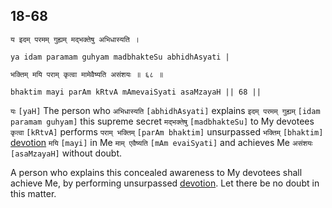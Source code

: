 ## 18-68


```shloka-sa
य इदम् परमम् गुह्यम् मद्भक्तेषु अभिधास्यति ।
```
```shloka-sa-hk
ya idam paramam guhyam madbhakteSu abhidhAsyati |
```
```shloka-sa
भक्तिम् मयि पराम् कृत्वा मामेवैष्यति असंशयः ॥ ६८ ॥
```
```shloka-sa-hk
bhaktim mayi parAm kRtvA mAmevaiSyati asaMzayaH || 68 ||
```

`यः` `[yaH]` The person who `अभिधास्यति` `[abhidhAsyati]` explains `इदम् परमम् गुह्यम्` `[idam paramam guhyam]` this supreme secret `मद्भक्तेषु` `[madbhakteSu]` to My devotees `कृत्वा` `[kRtvA]` performs `पराम् भक्तिम्` `[parAm bhaktim]` unsurpassed `भक्तिम्` `[bhaktim]` [devotion](bhakti_a_defn) `मयि` `[mayi]` in Me `माम् एवैष्यति` `[mAm evaiSyati]` and achieves Me `असंशयः` `[asaMzayaH]` without doubt.



A person who explains this concealed awareness to My devotees shall achieve Me, by performing unsurpassed [devotion](bhakti_a_defn). Let there be no doubt in this matter.

